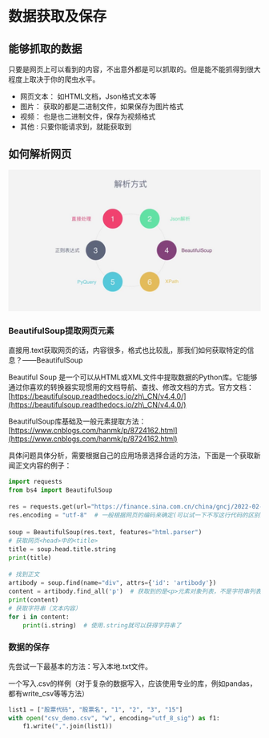 # 数据获取及保存

## 能够抓取的数据

只要是网页上可以看到的内容，不出意外都是可以抓取的。但是能不能抓得到很大程度上取决于你的爬虫水平。

* 网页文本： 如HTML文档，Json格式文本等
* 图片： 获取的都是二进制文件，如果保存为图片格式
* 视频： 也是也二进制文件，保存为视频格式
* 其他 : 只要你能请求到，就能获取到

## 如何解析网页

![](<../.gitbook/assets/image (4).png>)

### BeautifulSoup提取网页元素

直接用.text获取网页的话，内容很多，格式也比较乱，那我们如何获取特定的信息？——BeautifulSoup

Beautiful Soup 是一个可以从HTML或XML文件中提取数据的Python库。它能够通过你喜欢的转换器实现惯用的文档导航、查找、修改文档的方式。官方文档：[https://beautifulsoup.readthedocs.io/zh\_CN/v4.4.0/](https://beautifulsoup.readthedocs.io/zh\_CN/v4.4.0/)

BeautifulSoup库基础及一般元素提取方法：[https://www.cnblogs.com/hanmk/p/8724162.html](https://www.cnblogs.com/hanmk/p/8724162.html)

具体问题具体分析，需要根据自己的应用场景选择合适的方法，下面是一个获取新闻正文内容的例子：

```python
import requests
from bs4 import BeautifulSoup

res = requests.get(url="https://finance.sina.com.cn/china/gncj/2022-02-23/doc-imcwiwss2403820.shtml")
res.encoding = "utf-8"  # 一般根据网页的编码来确定(可以试一下不写这行代码的区别)

soup = BeautifulSoup(res.text, features="html.parser")
# 获取网页<head>中的<title>
title = soup.head.title.string
print(title)

# 找到正文
artibody = soup.find(name="div", attrs={'id': 'artibody'})
content = artibody.find_all('p')  # 获取到的是<p>元素对象列表，不是字符串列表
print(content)
# 获取字符串（文本内容）
for i in content:
    print(i.string)  # 使用.string就可以获得字符串了
```

### 数据的保存

先尝试一下最基本的方法：写入本地.txt文件。

一个写入.csv的样例（对于复杂的数据写入，应该使用专业的库，例如pandas，都有write\_csv等等方法）

```python
list1 = ["股票代码", "股票名", "1", "2", "3", "15"]
with open("csv_demo.csv", "w", encoding="utf_8_sig") as f1:
    f1.write(",".join(list1))
```
